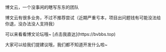 </p>博文云，一个没事闲的瞎写东东的团队</p>
</p>博文云有很多业务，不过不推荐尝试（近期严重亏本，项目出问题钱有可能没法给你退，没办法没人支持我）</p>
</p>可以来看看博文论坛哦~  [点击我直达](https://bvbbs.top)</p>
</p~~VP主题不鸡巴维护了~~目前博文云正在修福VP主题，可以联系我们进行提出建议</p>
</p>大家可以给我们提建议哦，我们都不知道开发什么啦~</p>
